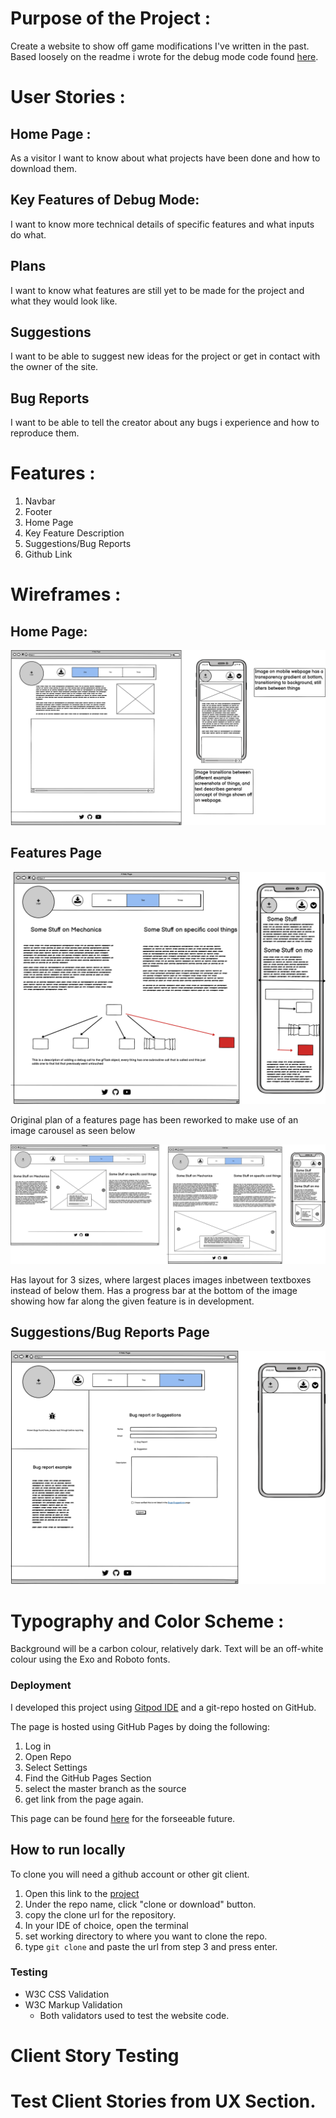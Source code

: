 # Purpose of the Project :

Create a website to show off game modifications I've written in the past.
Based loosely on the readme i wrote for the debug mode code found [here](https://github.com/EonTAS/DebugMode).

# User Stories :

## Home Page :
As a visitor I want to know about what projects have been done and how to download them.




## Key Features of Debug Mode: 
I want to know more technical details of specific features and what inputs do what.

## Plans
I want to know what features are still yet to be made for the project and what they would look like.

## Suggestions
I want to be able to suggest new ideas for the project or get in contact with the owner of the site. 

## Bug Reports
I want to be able to tell the creator about any bugs i experience and how to reproduce them.



# Features :

1. Navbar
2. Footer
3. Home Page
4. Key Feature Description
5. Suggestions/Bug Reports
6. Github Link

# Wireframes :

## Home Page:

![Image](/wireframes/HomePage.png)

## Features Page

![Image](/wireframes/Features.png)

Original plan of a features page has been reworked to make use of an image carousel as seen below

![Image](/wireframes/FeaturesRework.png)

Has layout for 3 sizes, where largest places images inbetween textboxes instead of below them.
Has a progress bar at the bottom of the image showing how far along the given feature is in development.

## Suggestions/Bug Reports Page 

![Image](/wireframes/Report.png)


# Typography and Color Scheme :

Background will be a carbon colour, relatively dark.
Text will be an off-white colour using the Exo and Roboto fonts.

### Deployment

I developed this project using [Gitpod IDE]() and a git-repo hosted on GitHub. 

The page is hosted using GitHub Pages by doing the following:

1) Log in
2) Open Repo
3) Select Settings
4) Find the GitHub Pages Section
5) select the master branch as the source
6) get link from the page again.

This page can be found [here](https://EonTas.github.io/Mods-Site/.) for the forseeable future.

## How to run locally

To clone you will need a github account or other git client.
1) Open this link to the [project]()
2) Under the repo name, click "clone or download" button.
3) copy the clone url for the repository.
4) In your IDE of choice, open the terminal 
5) set working directory to where you want to clone the repo.
6) type `git clone` and paste the url from step 3 and press enter.

### Testing

- W3C CSS Validation
- W3C Markup Validation
    - Both validators used to test the website code.

# Client Story Testing

# Test Client Stories from UX Section.
